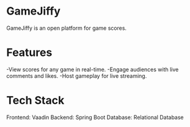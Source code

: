 # GameJiffy

GameJiffy is an open platform for game scores.

# Features
-View scores for any game in real-time.
-Engage audiences with live comments and likes.
-Host gameplay for live streaming.
# Tech Stack
Frontend: Vaadin
Backend: Spring Boot
Database: Relational Database 
